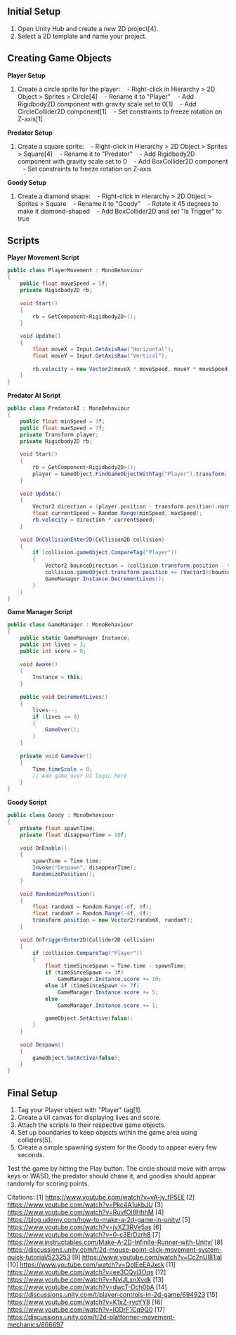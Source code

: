 ## Initial Setup
1. Open Unity Hub and create a new 2D project[4].
2. Select a 2D template and name your project.

## Creating Game Objects

**Player Setup**
1. Create a circle sprite for the player:
   - Right-click in Hierarchy > 2D Object > Sprites > Circle[4]
   - Rename it to "Player"
   - Add Rigidbody2D component with gravity scale set to 0[1]
   - Add CircleCollider2D component[1]
   - Set constraints to freeze rotation on Z-axis[1]

**Predator Setup**
1. Create a square sprite:
   - Right-click in Hierarchy > 2D Object > Sprites > Square[4]
   - Rename it to "Predator"
   - Add Rigidbody2D component with gravity scale set to 0
   - Add BoxCollider2D component
   - Set constraints to freeze rotation on Z-axis

**Goody Setup**
1. Create a diamond shape:
   - Right-click in Hierarchy > 2D Object > Sprites > Square
   - Rename it to "Goody"
   - Rotate it 45 degrees to make it diamond-shaped
   - Add BoxCollider2D and set "Is Trigger" to true

## Scripts

**Player Movement Script**
```csharp
public class PlayerMovement : MonoBehaviour
{
    public float moveSpeed = 5f;
    private Rigidbody2D rb;
    
    void Start()
    {
        rb = GetComponent<Rigidbody2D>();
    }
    
    void Update()
    {
        float moveX = Input.GetAxisRaw("Horizontal");
        float moveY = Input.GetAxisRaw("Vertical");
        
        rb.velocity = new Vector2(moveX * moveSpeed, moveY * moveSpeed);
    }
}
```

**Predator AI Script**
```csharp
public class PredatorAI : MonoBehaviour
{
    public float minSpeed = 3f;
    public float maxSpeed = 7f;
    private Transform player;
    private Rigidbody2D rb;
    
    void Start()
    {
        rb = GetComponent<Rigidbody2D>();
        player = GameObject.FindGameObjectWithTag("Player").transform;
    }
    
    void Update()
    {
        Vector2 direction = (player.position - transform.position).normalized;
        float currentSpeed = Random.Range(minSpeed, maxSpeed);
        rb.velocity = direction * currentSpeed;
    }
    
    void OnCollisionEnter2D(Collision2D collision)
    {
        if (collision.gameObject.CompareTag("Player"))
        {
            Vector2 bounceDirection = (collision.transform.position - transform.position).normalized;
            collision.gameObject.transform.position += (Vector3)(bounceDirection * 3);
            GameManager.Instance.DecrementLives();
        }
    }
}
```

**Game Manager Script**
```csharp
public class GameManager : MonoBehaviour
{
    public static GameManager Instance;
    public int lives = 3;
    public int score = 0;
    
    void Awake()
    {
        Instance = this;
    }
    
    public void DecrementLives()
    {
        lives--;
        if (lives <= 0)
        {
            GameOver();
        }
    }
    
    private void GameOver()
    {
        Time.timeScale = 0;
        // Add game over UI logic here
    }
}
```

**Goody Script**
```csharp
public class Goody : MonoBehaviour
{
    private float spawnTime;
    private float disappearTime = 10f;
    
    void OnEnable()
    {
        spawnTime = Time.time;
        Invoke("Despawn", disappearTime);
        RandomizePosition();
    }
    
    void RandomizePosition()
    {
        float randomX = Random.Range(-8f, 8f);
        float randomY = Random.Range(-4f, 4f);
        transform.position = new Vector2(randomX, randomY);
    }
    
    void OnTriggerEnter2D(Collider2D collision)
    {
        if (collision.CompareTag("Player"))
        {
            float timeSinceSpawn = Time.time - spawnTime;
            if (timeSinceSpawn <= 3f)
                GameManager.Instance.score += 10;
            else if (timeSinceSpawn <= 7f)
                GameManager.Instance.score += 5;
            else
                GameManager.Instance.score += 1;
                
            gameObject.SetActive(false);
        }
    }
    
    void Despawn()
    {
        gameObject.SetActive(false);
    }
}
```

## Final Setup
1. Tag your Player object with "Player" tag[1].
2. Create a UI canvas for displaying lives and score.
3. Attach the scripts to their respective game objects.
4. Set up boundaries to keep objects within the game area using colliders[5].
5. Create a simple spawning system for the Goody to appear every few seconds.

Test the game by hitting the Play button. The circle should move with arrow keys or WASD, the predator should chase it, and goodies should appear randomly for scoring points.

Citations:
[1] https://www.youtube.com/watch?v=vA-jv_fP5EE
[2] https://www.youtube.com/watch?v=Pkc4A1ukbJU
[3] https://www.youtube.com/watch?v=RuvfOl8HhhM
[4] https://blog.udemy.com/how-to-make-a-2d-game-in-unity/
[5] https://www.youtube.com/watch?v=jyXZ3RVe5as
[6] https://www.youtube.com/watch?v=0-c3ErDzrh8
[7] https://www.instructables.com/Make-A-2D-Infinite-Runner-with-Unity/
[8] https://discussions.unity.com/t/2d-mouse-point-click-movement-system-quick-tutorial/523253
[9] https://www.youtube.com/watch?v=Cc2nUl81iaI
[10] https://www.youtube.com/watch?v=QplEeEAJxck
[11] https://www.youtube.com/watch?v=ee3CQvi3Oqs
[12] https://www.youtube.com/watch?v=NvlJLxnXvdk
[13] https://www.youtube.com/watch?v=dwcT-Dch0bA
[14] https://discussions.unity.com/t/player-controls-in-2d-game/694923
[15] https://www.youtube.com/watch?v=K1xZ-rycYY8
[16] https://www.youtube.com/watch?v=IGDrF1Cq9Q0
[17] https://discussions.unity.com/t/2d-platformer-movement-mechanics/866697
